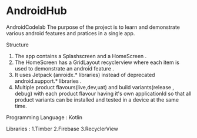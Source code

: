 # AndroidHub

AndroidCodelab
The purpose of the project is to learn and demonstrate various android features and pratices in a single app.

Structure
1. The app contains a Splashscreen and a HomeScreen .
2. The HomeScreen has a GridLayout recyclerview where each item is used to demonstrate an android feature .
3. It uses Jetpack (anroidx.* libraries) instead of deprecated android.support.* libraries .
4. Multiple product flavours(live,dev,uat) and build variants(release , debug) with each product flavour having it's own applicationId so that all product variants can be installed and tested in a device at the same time.

Programming Language :
Kotlin

Libraries :
1.Timber
2.Firebase
3.RecyclerView

